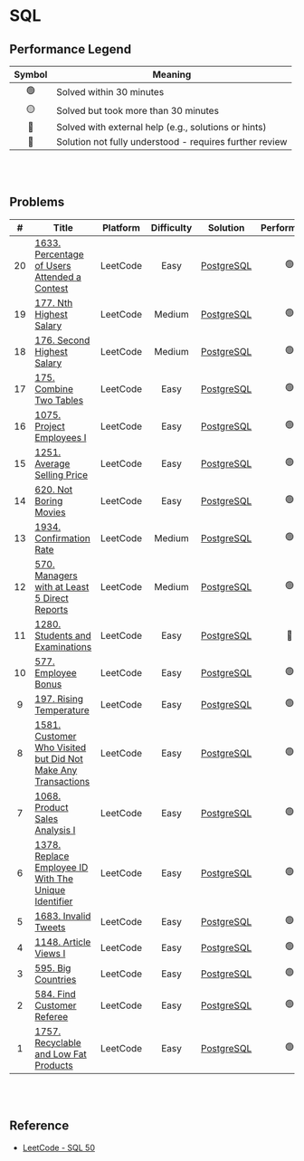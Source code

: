 # SQL

## Performance Legend

| Symbol | Meaning |
|:------:|---------|
| 🟢 | Solved within 30 minutes |
| 🟡 | Solved but took more than 30 minutes |
| 🛟 | Solved with external help (e.g., solutions or hints) |
| 🔴 | Solution not fully understood - requires further review |

<br><br>

## Problems

| # | Title | Platform | Difficulty | Solution | Performance |
|:---:|-----|----------|:----------:|:--------:|:-----------:|
| 20 | [1633. Percentage of Users Attended a Contest](https://leetcode.com/problems/percentage-of-users-attended-a-contest/) | LeetCode | Easy | [PostgreSQL](leetcode/1633.postgresql.sql) | 🟢 |
| 19 | [177. Nth Highest Salary](https://leetcode.com/problems/nth-highest-salary/) | LeetCode | Medium | [PostgreSQL](leetcode/0177.postgresql.sql) | 🟢 |
| 18 | [176. Second Highest Salary](https://leetcode.com/problems/second-highest-salary/) | LeetCode | Medium | [PostgreSQL](leetcode/0176.postgresql.sql) | 🟢 |
| 17 | [175. Combine Two Tables](https://leetcode.com/problems/combine-two-tables/) | LeetCode | Easy | [PostgreSQL](leetcode/0175.postgresql.sql) | 🟢 |
| 16 | [1075. Project Employees I](https://leetcode.com/problems/project-employees-i/) | LeetCode | Easy | [PostgreSQL](leetcode/1075.postgresql.sql) | 🟢 |
| 15 | [1251. Average Selling Price](https://leetcode.com/problems/average-selling-price/) | LeetCode | Easy | [PostgreSQL](leetcode/1251.postgresql.sql) | 🟢 |
| 14 | [620. Not Boring Movies](https://leetcode.com/problems/not-boring-movies/) | LeetCode | Easy | [PostgreSQL](leetcode/0620.postgresql.sql) | 🟢 |
| 13 | [1934. Confirmation Rate](https://leetcode.com/problems/confirmation-rate/) | LeetCode | Medium | [PostgreSQL](leetcode/1934.postgresql.sql) | 🟢 |
| 12 | [570. Managers with at Least 5 Direct Reports](https://leetcode.com/problems/managers-with-at-least-5-direct-reports/) | LeetCode | Medium | [PostgreSQL](leetcode/0570.postgresql.sql) | 🟢 |
| 11 | [1280. Students and Examinations](https://leetcode.com/problems/students-and-examinations/) | LeetCode | Easy | [PostgreSQL](leetcode/1280.postgresql.sql) | 🛟 |
| 10 | [577. Employee Bonus](https://leetcode.com/problems/employee-bonus/) | LeetCode | Easy | [PostgreSQL](leetcode/0577.postgresql.sql) | 🟢 |
| 9 | [197. Rising Temperature](https://leetcode.com/problems/rising-temperature/) | LeetCode | Easy | [PostgreSQL](leetcode/0197.postgresql.sql) | 🟢 |
| 8 | [1581. Customer Who Visited but Did Not Make Any Transactions](https://leetcode.com/problems/customer-who-visited-but-did-not-make-any-transactions/) | LeetCode | Easy | [PostgreSQL](leetcode/1581.postgresql.sql) | 🟢 |
| 7 | [1068. Product Sales Analysis I](https://leetcode.com/problems/product-sales-analysis-i/) | LeetCode | Easy | [PostgreSQL](leetcode/1068.postgresql.sql) | 🟢 |
| 6 | [1378. Replace Employee ID With The Unique Identifier](https://leetcode.com/problems/replace-employee-id-with-the-unique-identifier/) | LeetCode | Easy | [PostgreSQL](leetcode/1378.postgresql.sql) | 🟢 |
| 5 | [1683. Invalid Tweets](https://leetcode.com/problems/invalid-tweets/) | LeetCode | Easy | [PostgreSQL](leetcode/1683.postgresql.sql) | 🟢 |
| 4 | [1148. Article Views I](https://leetcode.com/problems/article-views-i/) | LeetCode | Easy | [PostgreSQL](leetcode/1148.postgresql.sql) | 🟢 |
| 3 | [595. Big Countries](https://leetcode.com/problems/big-countries/) | LeetCode | Easy | [PostgreSQL](leetcode/0595.postgresql.sql) | 🟢 |
| 2 | [584. Find Customer Referee](https://leetcode.com/problems/find-customer-referee/) | LeetCode | Easy | [PostgreSQL](leetcode/0584.postgresql.sql) | 🟢 |
| 1 | [1757. Recyclable and Low Fat Products](https://leetcode.com/problems/recyclable-and-low-fat-products/) | LeetCode | Easy | [PostgreSQL](leetcode/1757.postgresql.sql) | 🟢 |

<br><br>

## Reference
- [LeetCode - SQL 50](https://leetcode.com/studyplan/top-sql-50/)
